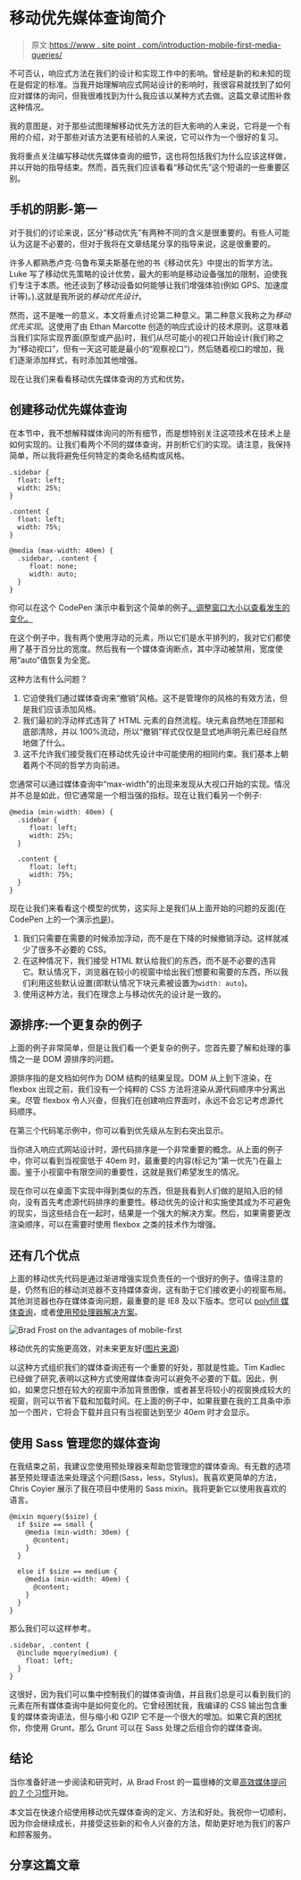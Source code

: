 # 移动优先媒体查询简介

> 原文:[https://www . site point . com/introduction-mobile-first-media-queries/](https://www.sitepoint.com/introduction-mobile-first-media-queries/)

不可否认，响应式方法在我们的设计和实现工作中的影响。曾经是新的和未知的现在是假定的标准。当我开始理解响应式网站设计的影响时，我很容易就找到了如何应对媒体的询问，但我很难找到为什么我应该以某种方式去做。这篇文章试图补救这种情况。

我的意图是，对于那些试图理解移动优先方法的巨大影响的人来说，它将是一个有用的介绍，对于那些对该方法更有经验的人来说，它可以作为一个很好的复习。

我将重点关注编写移动优先媒体查询的细节，这也将包括我们为什么应该这样做，并以开始的指导结束。然而，首先我们应该看看“移动优先”这个短语的一些重要区别。

## 手机的阴影-第一

对于我们的讨论来说，区分“移动优先”有两种不同的含义是很重要的。有些人可能认为这是不必要的，但对于我将在文章结尾分享的指导来说，这是很重要的。

许多人都熟悉卢克·乌鲁布莱夫斯基在他的书《移动优先》中提出的哲学方法。Luke 写了移动优先策略的设计优势，最大的影响是移动设备强加的限制，迫使我们专注于本质。他还谈到了移动设备如何能够让我们增强体验(例如 GPS、加速度计等)。).这就是我所说的*移动优先设计*。

然而，这不是唯一的意义，本文将重点讨论第二种意义。第二种意义我称之为*移动优先实现*。这使用了由 Ethan Marcotte 创造的响应式设计的技术原则。这意味着当我们实际实现界面(原型或产品)时，我们从尽可能小的视口开始设计(我们称之为“移动视口”，但有一天这可能是最小的“观察视口”)，然后随着视口的增加，我们逐渐添加样式，有时添加其他增强。

现在让我们来看看移动优先媒体查询的方式和优势。

## 创建移动优先媒体查询

在本节中，我不想解释媒体询问的所有细节，而是想特别关注这项技术在技术上是如何实现的。让我们看两个不同的媒体查询，并剖析它们的实现。请注意，我保持简单，所以我将避免任何特定的类命名结构或风格。

```
.sidebar {
  float: left;
  width: 25%;
}

.content {
  float: left;
  width: 75%;
}

@media (max-width: 40em) {
  .sidebar, .content {
     float: none;
     width: auto;
  }
}
```

你可以在这个 CodePen 演示中看到这个简单的例子[。调整窗口大小以查看发生的变化。](http://codepen.io/SitePoint/pen/pJjjKj/)

在这个例子中，我有两个使用浮动的元素，所以它们是水平排列的，我对它们都使用了基于百分比的宽度。然后我有一个媒体查询断点，其中浮动被禁用，宽度使用“auto”值恢复为全宽。

这种方法有什么问题？

1.  它迫使我们通过媒体查询来“撤销”风格。这不是管理你的风格的有效方法，但是我们应该添加风格。
2.  我们最初的浮动样式违背了 HTML 元素的自然流程。块元素自然地在顶部和底部清除，并以 100%流动，所以“撤销”样式仅仅是显式地声明元素已经自然地做了什么。
3.  这不允许我们接受我们在移动优先设计中可能使用的相同约束。我们基本上朝着两个不同的哲学方向前进。

您通常可以通过媒体查询中“max-width”的出现来发现从大视口开始的实现。情况并不总是如此，但它通常是一个相当强的指标。现在让我们看另一个例子:

```
@media (min-width: 40em) {
  .sidebar {
     float: left;
     width: 25%;
  }

  .content {
     float: left;
     width: 75%;
  }
}
```

现在让我们来看看这个模型的优势，这实际上是我们从上面开始的问题的反面(在 CodePen 上的一个演示[也是](http://codepen.io/SitePoint/pen/OVyywG))。

1.  我们只需要在需要的时候添加浮动，而不是在下降的时候撤销浮动。这样就减少了很多不必要的 CSS。
2.  在这种情况下，我们接受 HTML 默认给我们的东西，而不是不必要的违背它。默认情况下，浏览器在较小的视窗中给出我们想要和需要的东西，所以我们利用这些默认设置(即默认情况下块元素被设置为`width: auto`)。
3.  使用这种方法，我们在理念上与移动优先的设计是一致的。

## 源排序:一个更复杂的例子

上面的例子非常简单，但是让我们看一个更复杂的例子。您首先要了解和处理的事情之一是 DOM 源排序的问题。

源排序指的是文档如何作为 DOM 结构的结果呈现。DOM 从上到下渲染，在 flexbox 出现之前，我们没有一个纯粹的 CSS 方法将渲染从源代码顺序中分离出来。尽管 flexbox 令人兴奋，但我们在创建响应界面时，永远不会忘记考虑源代码顺序。

在第三个代码笔示例中，你可以看到优先级从左到右突出显示。

当你进入响应式网站设计时，源代码排序是一个非常重要的概念。从上面的例子中，你可以看到当视窗低于 40em 时，最重要的内容(标记为“第一优先”)在最上面。鉴于小视窗中有限空间的重要性，这就是我们希望发生的情况。

现在你可以在桌面下实现中得到类似的东西，但是我看到人们做的是陷入旧的倾向，没有首先考虑源代码排序的重要性。移动优先的设计和实施使其成为不可避免的现实，当这些结合在一起时，结果是一个强大的解决方案。然后，如果需要更改渲染顺序，可以在需要时使用 flexbox 之类的技术作为增强。

## 还有几个优点

上面的移动优先代码是通过渐进增强实现负责任的一个很好的例子。值得注意的是，仍然有旧的移动浏览器不支持媒体查询，这有助于它们接收更小的视窗布局。其他浏览器也存在媒体查询问题，最重要的是 IE8 及以下版本。您可以 [polyfill 媒体查询](https://github.com/scottjehl/Respond)，或者[使用预处理器解决方案](http://seesparkbox.com/foundry/structuring_and_serving_styles_for_older_browsers)。

![Brad Frost on the advantages of mobile-first](../Images/e5ee9f688bcc48d202a119ef848fc186.png)

移动优先的实施更高效，对未来更友好([图片来源](http://bradfrost.com/blog/mobile/the-many-faces-of-mobile-first/))

以这种方式组织我们的媒体查询还有一个重要的好处，那就是性能。Tim Kadlec 已经做了研究,表明以这种方式使用媒体查询可以避免不必要的下载。因此，例如，如果您只想在较大的视窗中添加背景图像，或者甚至将较小的视窗换成较大的视窗，则可以节省下载和加载时间。在上面的例子中，如果我要在我的工具条中添加一个图片，它将会下载并且只有当视窗达到至少 40em 时才会显示。

## 使用 Sass 管理您的媒体查询

在我结束之前，我建议您使用预处理器来帮助您管理您的媒体查询。有无数的选项甚至预处理语法来处理这个问题(Sass，less，Stylus)。我喜欢更简单的方法，Chris Coyier 展示了我在项目中使用的 Sass mixin。我将更新它以使用我喜欢的语言。

```
@mixin mquery($size) {
  if $size == small {
    @media (min-width: 30em) {
      @content; 
    }
  }

  else if $size == medium {
    @media (min-width: 40em) {
      @content;       
    }
  }
}
```

那么我们可以这样参考。

```
.sidebar, .content {
  @include mquery(medium) {
    float: left;
  }
}
```

这很好，因为我们可以集中控制我们的媒体查询值，并且我们总是可以看到我们的元素在所有媒体查询中是如何变化的。它曾经困扰我，我编译的 CSS 输出包含重复的媒体查询语法，但与缩小和 GZIP 它不是一个很大的增加。如果它真的困扰你，你使用 Grunt，那么 Grunt 可以在 Sass 处理之后组合你的媒体查询。

## 结论

当你准备好进一步阅读和研究时，从 Brad Frost 的一篇很棒的文章[高效媒体提问的 7 个习惯](http://bradfrost.com/blog/post/7-habits-of-highly-effective-media-queries/)开始。

本文旨在快速介绍使用移动优先媒体查询的定义、方法和好处。我祝你一切顺利，因为你会继续成长，并接受这些新的和令人兴奋的方法，帮助更好地为我们的客户和顾客服务。

## 分享这篇文章